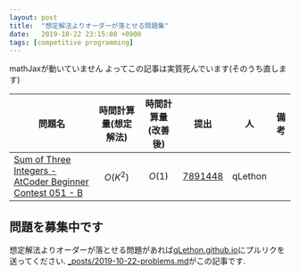 ```yaml
---
layout: post
title:  "想定解法よりオーダーが落とせる問題集"
date:   2019-10-22 23:15:08 +0900
tags: [competitive programming]
---
```


mathJaxが動いていません よってこの記事は実質死んでいます(そのうち直します)

| 問題名 | 時間計算量(想定解法) | 時間計算量(改善後) | 提出 | 人 | 備考 |
| -------- | -------- | -------- | -------- | -------- | -------- |
| [Sum of Three Integers - AtCoder Beginner Contest 051 - B](https://atcoder.jp/contests/abc051/tasks/abc051_b) | $$O(K^2)$$ | $$O(1)$$ | [7891448](https://atcoder.jp/contests/abc051/submissions/) | qLethon | |


## 問題を募集中です
想定解法よりオーダーが落とせる問題があれば[qLethon.github.io](https://github.com/qLethon/qLethon.github.io)にプルリクを送ってください. [_posts/2019-10-22-problems.md](https://github.com/qLethon/qLethon.github.io/blob/master/_posts/2019-10-22-problems.md)がこの記事です.
